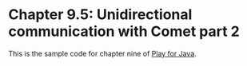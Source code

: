 Chapter 9.5: Unidirectional communication with Comet part 2
=========================

This is the sample code for chapter nine of [Play for Java](http://bit.ly/playjava).
